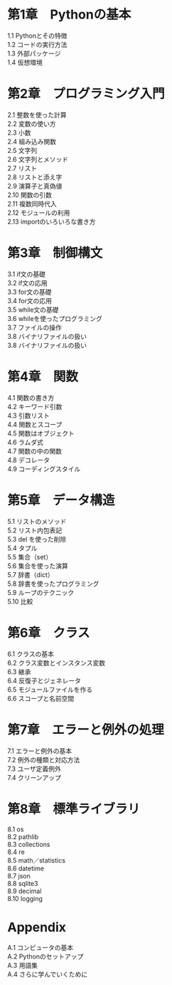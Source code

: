 # 第1章　Pythonの基本  
1.1 Pythonとその特徴  
1.2 コードの実行方法  
1.3 外部パッケージ  
1.4 仮想環境  

# 第2章　プログラミング入門  
2.1 整数を使った計算  
2.2 変数の使い方  
2.3 小数  
2.4 組み込み関数  
2.5 文字列  
2.6 文字列とメソッド  
2.7 リスト  
2.8 リストと添え字  
2.9 演算子と真偽値  
2.10 関数の引数  
2.11 複数同時代入  
2.12 モジュールの利用  
2.13 importのいろいろな書き方  

# 第3章　制御構文  
3.1 if文の基礎  
3.2 if文の応用  
3.3 for文の基礎  
3.4 for文の応用  
3.5 while文の基礎  
3.6 whileを使ったプログラミング  
3.7 ファイルの操作  
3.8 バイナリファイルの扱い  
3.8 バイナリファイルの扱い  

# 第4章　関数  
4.1 関数の書き方  
4.2 キーワード引数  
4.3 引数リスト  
4.4 関数とスコープ  
4.5 関数はオブジェクト  
4.6 ラムダ式  
4.7 関数の中の関数  
4.8 デコレータ  
4.9 コーディングスタイル  

# 第5章　データ構造  
5.1 リストのメソッド  
5.2 リスト内包表記  
5.3 del を使った削除  
5.4 タプル  
5.5 集合（set）  
5.6 集合を使った演算  
5.7 辞書（dict）  
5.8 辞書を使ったプログラミング  
5.9 ループのテクニック  
5.10 比較  

# 第6章　クラス  
6.1 クラスの基本  
6.2 クラス変数とインスタンス変数  
6.3 継承  
6.4 反復子とジェネレータ  
6.5 モジュールファイルを作る  
6.6 スコープと名前空間  

# 第7章　エラーと例外の処理  
7.1 エラーと例外の基本  
7.2 例外の種類と対応方法  
7.3 ユーザ定義例外  
7.4 クリーンアップ  

# 第8章　標準ライブラリ  
8.1 os  
8.2 pathlib  
8.3 collections  
8.4 re  
8.5 math／statistics  
8.6 datetime  
8.7 json  
8.8 sqlite3  
8.9 decimal  
8.10 logging  

# Appendix  
A.1 コンピュータの基本  
A.2 Pythonのセットアップ  
A.3 用語集  
A.4 さらに学んでいくために  
